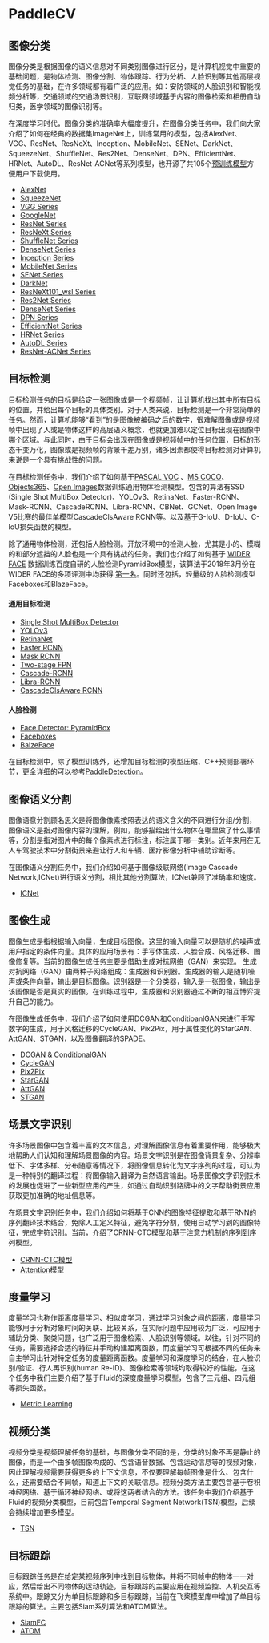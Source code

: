 PaddleCV
========

图像分类
--------

图像分类是根据图像的语义信息对不同类别图像进行区分，是计算机视觉中重要的基础问题，是物体检测、图像分割、物体跟踪、行为分析、人脸识别等其他高层视觉任务的基础，在许多领域都有着广泛的应用。如：安防领域的人脸识别和智能视频分析等，交通领域的交通场景识别，互联网领域基于内容的图像检索和相册自动归类，医学领域的图像识别等。

在深度学习时代，图像分类的准确率大幅度提升，在图像分类任务中，我们向大家介绍了如何在经典的数据集ImageNet上，训练常用的模型，包括AlexNet、VGG、ResNet、ResNeXt、Inception、MobileNet、SENet、DarkNet、SqueezeNet、ShuffleNet、Res2Net、DenseNet、DPN、EfficientNet、HRNet、AutoDL、ResNet-ACNet等系列模型，也开源了共105个[预训练模型](https://github.com/PaddlePaddle/models/blob/release/1.7/PaddleCV/image_classification/README.md#已发布模型及其性能)方便用户下载使用。

-  [AlexNet](https://github.com/PaddlePaddle/models/tree/release/1.7/PaddleCV/image_classification/models)
-  [SqueezeNet](https://github.com/PaddlePaddle/models/tree/release/1.7/PaddleCV/image_classification/models)
-  [VGG Series](https://github.com/PaddlePaddle/models/tree/release/1.7/PaddleCV/image_classification/models)
-  [GoogleNet](https://github.com/PaddlePaddle/models/tree/release/1.7/PaddleCV/image_classification/models)
-  [ResNet Series](https://github.com/PaddlePaddle/models/tree/release/1.7/PaddleCV/image_classification/models)
-  [ResNeXt Series](https://github.com/PaddlePaddle/models/tree/release/1.7/PaddleCV/image_classification/models)
-  [ShuffleNet Series](https://github.com/PaddlePaddle/models/tree/release/1.7/PaddleCV/image_classification/models)
-  [DenseNet Series](https://github.com/PaddlePaddle/models/tree/release/1.7/PaddleCV/image_classification/models)
-  [Inception Series](https://github.com/PaddlePaddle/models/tree/release/1.7/PaddleCV/image_classification/models)
-  [MobileNet Series](https://github.com/PaddlePaddle/models/tree/release/1.7/PaddleCV/image_classification/models)
-  [SENet Series](https://github.com/PaddlePaddle/models/tree/release/1.7/PaddleCV/image_classification/models)
-  [DarkNet](https://github.com/PaddlePaddle/models/tree/release/1.7/PaddleCV/image_classification/models)
-  [ResNeXt101_wsl Series](https://github.com/PaddlePaddle/models/tree/release/1.7/PaddleCV/image_classification/models)
-  [Res2Net Series](https://github.com/PaddlePaddle/models/tree/release/1.7/PaddleCV/image_classification/models)
-  [DenseNet Series](https://github.com/PaddlePaddle/models/tree/release/1.7/PaddleCV/image_classification/models)
-  [DPN Series](https://github.com/PaddlePaddle/models/tree/release/1.7/PaddleCV/image_classification/models)
-  [EfficientNet Series](https://github.com/PaddlePaddle/models/tree/release/1.7/PaddleCV/image_classification/models)
-  [HRNet Series](https://github.com/PaddlePaddle/models/tree/release/1.7/PaddleCV/image_classification/models)
-  [AutoDL Series](https://github.com/PaddlePaddle/models/tree/release/1.7/PaddleCV/image_classification/models)
-  [ResNet-ACNet Series](https://github.com/PaddlePaddle/models/tree/release/1.7/PaddleCV/image_classification/models)


目标检测
--------

目标检测任务的目标是给定一张图像或是一个视频帧，让计算机找出其中所有目标的位置，并给出每个目标的具体类别。对于人类来说，目标检测是一个非常简单的任务。然而，计算机能够“看到”的是图像被编码之后的数字，很难解图像或是视频帧中出现了人或是物体这样的高层语义概念，也就更加难以定位目标出现在图像中哪个区域。与此同时，由于目标会出现在图像或是视频帧中的任何位置，目标的形态千变万化，图像或是视频帧的背景千差万别，诸多因素都使得目标检测对计算机来说是一个具有挑战性的问题。

在目标检测任务中，我们介绍了如何基于[PASCAL VOC](http://host.robots.ox.ac.uk/pascal/VOC/) 、[MS COCO](http://cocodataset.org/#home)、[Objects365](http://www.objects365.org/overview.html)、[Open Images](https://storage.googleapis.com/openimages/web/index.html)数据训练通用物体检测模型。包含的算法有SSD (Single Shot MultiBox Detector)、YOLOv3、RetinaNet、Faster-RCNN、Mask-RCNN、CascadeRCNN、Libra-RCNN、CBNet、GCNet、Open Image V5比赛的最佳单模型CascadeClsAware RCNN等。以及基于G-IoU、D-IoU、C-IoU损失函数的模型。

除了通用物体检测，还包括人脸检测。开放环境中的检测人脸，尤其是小的、模糊的和部分遮挡的人脸也是一个具有挑战的任务。我们也介绍了如何基于 [WIDER FACE](http://mmlab.ie.cuhk.edu.hk/projects/WIDERFace) 数据训练百度自研的人脸检测PyramidBox模型，该算法于2018年3月份在WIDER FACE的多项评测中均获得 [第一名](http://mmlab.ie.cuhk.edu.hk/projects/WIDERFace/WiderFace_Results.html)。同时还包括，轻量级的人脸检测模型Faceboxes和BlazeFace。

#### 通用目标检测
-  [Single Shot MultiBox Detector](https://github.com/PaddlePaddle/PaddleDetection)
-  [YOLOv3](https://github.com/PaddlePaddle/PaddleDetection)
-  [RetinaNet](https://github.com/PaddlePaddle/PaddleDetection)
-  [Faster RCNN](https://github.com/PaddlePaddle/PaddleDetection)
-  [Mask RCNN](https://github.com/PaddlePaddle/PaddleDetection)
-  [Two-stage FPN](https://github.com/PaddlePaddle/PaddleDetection)
-  [Cascade-RCNN](https://github.com/PaddlePaddle/PaddleDetection)
-  [Libra-RCNN](https://github.com/PaddlePaddle/PaddleDetection)
-  [CascadeClsAware RCNN](https://github.com/PaddlePaddle/PaddleDetection/blob/release/0.2/docs/featured_model/OIDV5_BASELINE_MODEL.md)

#### 人脸检测
-  [Face Detector: PyramidBox](https://github.com/PaddlePaddle/models/tree/release/1.7/PaddleCV/face_detection/README_cn.md)
-  [Faceboxes](https://github.com/PaddlePaddle/PaddleDetection)
-  [BalzeFace](https://github.com/PaddlePaddle/PaddleDetection)

在目标检测中，除了模型训练外，还增加目标检测的模型压缩、C++预测部署环节，更全详细的可以参考[PaddleDetection](https://github.com/PaddlePaddle/PaddleDetection)。

图像语义分割
------------

图像语意分割顾名思义是将图像像素按照表达的语义含义的不同进行分组/分割，图像语义是指对图像内容的理解，例如，能够描绘出什么物体在哪里做了什么事情等，分割是指对图片中的每个像素点进行标注，标注属于哪一类别。近年来用在无人车驾驶技术中分割街景来避让行人和车辆、医疗影像分析中辅助诊断等。

在图像语义分割任务中，我们介绍如何基于图像级联网络(Image Cascade
Network,ICNet)进行语义分割，相比其他分割算法，ICNet兼顾了准确率和速度。

-  [ICNet](https://github.com/PaddlePaddle/PaddleSeg)

图像生成
-----------

图像生成是指根据输入向量，生成目标图像。这里的输入向量可以是随机的噪声或用户指定的条件向量。具体的应用场景有：手写体生成、人脸合成、风格迁移、图像修复等。当前的图像生成任务主要是借助生成对抗网络（GAN）来实现。
生成对抗网络（GAN）由两种子网络组成：生成器和识别器。生成器的输入是随机噪声或条件向量，输出是目标图像。识别器是一个分类器，输入是一张图像，输出是该图像是否是真实的图像。在训练过程中，生成器和识别器通过不断的相互博弈提升自己的能力。

在图像生成任务中，我们介绍了如何使用DCGAN和ConditioanlGAN来进行手写数字的生成，用于风格迁移的CycleGAN、Pix2Pix，用于属性变化的StarGAN、AttGAN、STGAN，以及图像翻译的SPADE。

- [DCGAN & ConditionalGAN](https://github.com/PaddlePaddle/models/tree/release/1.7/PaddleCV/gan/c_gan)
- [CycleGAN](https://github.com/PaddlePaddle/models/tree/release/1.7/PaddleCV/gan)
- [Pix2Pix](https://github.com/PaddlePaddle/models/tree/release/1.7/PaddleCV/gan)
- [StarGAN](https://github.com/PaddlePaddle/models/tree/release/1.7/PaddleCV/gan)
- [AttGAN](https://github.com/PaddlePaddle/models/tree/release/1.7/PaddleCV/gan)
- [STGAN](https://github.com/PaddlePaddle/models/tree/release/1.7/PaddleCV/gan)


场景文字识别
------------

许多场景图像中包含着丰富的文本信息，对理解图像信息有着重要作用，能够极大地帮助人们认知和理解场景图像的内容。场景文字识别是在图像背景复杂、分辨率低下、字体多样、分布随意等情况下，将图像信息转化为文字序列的过程，可认为是一种特别的翻译过程：将图像输入翻译为自然语言输出。场景图像文字识别技术的发展也促进了一些新型应用的产生，如通过自动识别路牌中的文字帮助街景应用获取更加准确的地址信息等。

在场景文字识别任务中，我们介绍如何将基于CNN的图像特征提取和基于RNN的序列翻译技术结合，免除人工定义特征，避免字符分割，使用自动学习到的图像特征，完成字符识别。当前，介绍了CRNN-CTC模型和基于注意力机制的序列到序列模型。

-  [CRNN-CTC模型](https://github.com/PaddlePaddle/models/tree/release/1.7/PaddleCV/ocr_recognition)
-  [Attention模型](https://github.com/PaddlePaddle/models/tree/release/1.7/PaddleCV/ocr_recognition)


度量学习
-------


度量学习也称作距离度量学习、相似度学习，通过学习对象之间的距离，度量学习能够用于分析对象时间的关联、比较关系，在实际问题中应用较为广泛，可应用于辅助分类、聚类问题，也广泛用于图像检索、人脸识别等领域。以往，针对不同的任务，需要选择合适的特征并手动构建距离函数，而度量学习可根据不同的任务来自主学习出针对特定任务的度量距离函数。度量学习和深度学习的结合，在人脸识别/验证、行人再识别(human Re-ID)、图像检索等领域均取得较好的性能，在这个任务中我们主要介绍了基于Fluid的深度度量学习模型，包含了三元组、四元组等损失函数。

- [Metric Learning](https://github.com/PaddlePaddle/models/tree/release/1.7/PaddleCV/metric_learning)


视频分类
-------

视频分类是视频理解任务的基础，与图像分类不同的是，分类的对象不再是静止的图像，而是一个由多帧图像构成的、包含语音数据、包含运动信息等的视频对象，因此理解视频需要获得更多的上下文信息，不仅要理解每帧图像是什么、包含什么，还需要结合不同帧，知道上下文的关联信息。视频分类方法主要包含基于卷积神经网络、基于循环神经网络、或将这两者结合的方法。该任务中我们介绍基于Fluid的视频分类模型，目前包含Temporal Segment Network(TSN)模型，后续会持续增加更多模型。


- [TSN](https://github.com/PaddlePaddle/models/tree/release/1.7/PaddleCV/video)



目标跟踪
--------

目标跟踪任务是在给定某视频序列中找到目标物体，并将不同帧中的物体一一对应，然后给出不同物体的运动轨迹，目标跟踪的主要应用在视频监控、人机交互等系统中。跟踪又分为单目标跟踪和多目标跟踪，当前在飞桨模型库中增加了单目标跟踪的算法。主要包括Siam系列算法和ATOM算法。

- [SiamFC](https://github.com/PaddlePaddle/models/tree/release/1.7/PaddleCV/tracking)
- [ATOM](https://github.com/PaddlePaddle/models/tree/release/1.7/PaddleCV/tracking)

